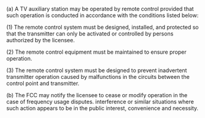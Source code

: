 (a) A TV auxiliary station may be operated by remote control provided that such operation is conducted in accordance with the conditions listed below:

(1) The remote control system must be designed, installed, and protected so that the transmitter can only be activated or controlled by persons authorized by the licensee.
              

(2) The remote control equipment must be maintained to ensure proper operation.
              

(3) The remote control system must be designed to prevent inadvertent transmitter operation caused by malfunctions in the circuits between the control point and transmitter.
              

(b) The FCC may notify the licensee to cease or modify operation in the case of frequency usage disputes. interference or similar situations where such action appears to be in the public interest, convenience and necessity.

